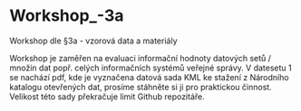 # Workshop_-3a
Workshop dle §3a - vzorová data a materiály

Workshop je zaměřen na evaluaci informační hodnoty datových setů / množin dat popř. celých informačních systémů veřejné správy. V datesetu 1 se nachází pdf, kde je vyznačena datová sada KML ke stažení z Národního katalogu otevřených dat, prosíme stáhněte si ji pro praktickou činnost. Velikost této sady překračuje limit Github repozitáře.
